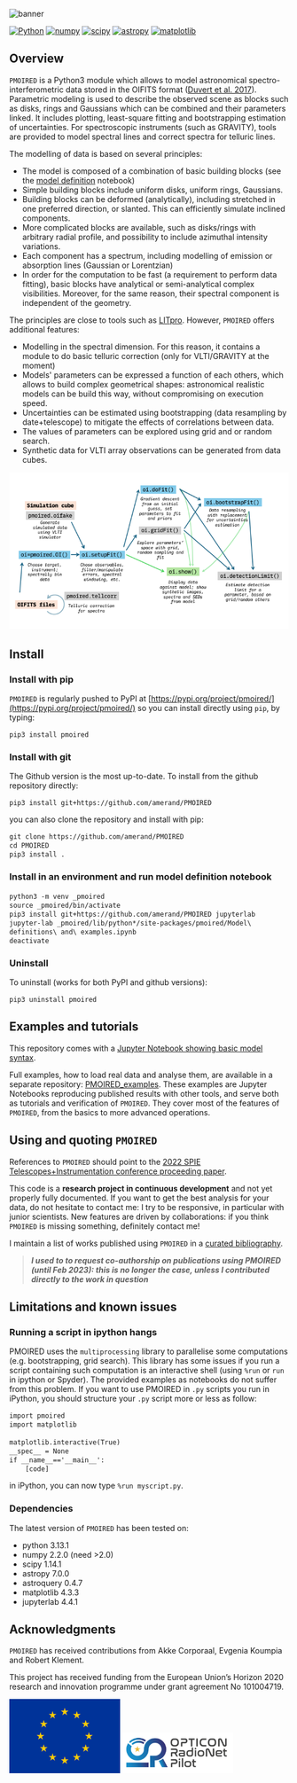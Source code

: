 ![banner](banner/banner/banner.001.png)

[![Python](https://img.shields.io/badge/Python-3776AB?logo=python&logoColor=fff)](https://www.python.org)
[![numpy](https://img.shields.io/badge/NumPy-4DABCF?logo=numpy&logoColor=fff)](http://www.numpy.org/)
[![scipy](https://img.shields.io/badge/-SciPy-8CAAE6?logo=SciPy&logoColor=fff)](https://www.scipy.org)
[![astropy](http://img.shields.io/badge/powered%20by-AstroPy-orange.svg?style=flat)](http://www.astropy.org/)
[![matplotlib](https://img.shields.io/badge/-Matplotlib-000000?style=flat&logo=python)](https://www.matplotlib.org)

## Overview

`PMOIRED` is a Python3 module which allows to model astronomical spectro-interferometric data stored in the OIFITS format ([Duvert et al. 2017](https://ui.adsabs.harvard.edu/abs/2017A%26A...597A...8D/abstract)). Parametric modeling is used to describe the observed scene as blocks such as disks, rings and Gaussians which can be combined and their parameters linked. It includes plotting, least-square fitting and bootstrapping estimation of uncertainties. For spectroscopic instruments (such as GRAVITY), tools are provided to model spectral lines and correct spectra for telluric lines.

The modelling of data is based on several principles:
- The model is composed of a combination of basic building blocks (see the [model definition](pmoired/Model%20definitions%20and%20examples.ipynb) notebook)
- Simple building blocks include uniform disks, uniform rings, Gaussians.
- Building blocks can be deformed (analytically), including stretched in one preferred direction, or slanted. This can efficiently simulate inclined components.
- More complicated blocks are available, such as disks/rings with arbitrary radial profile, and possibility to include azimuthal intensity variations.
- Each component has a spectrum, including modelling of emission or absorption lines (Gaussian or Lorentzian)
- In order for the computation to be fast (a requirement to perform data fitting), basic blocks have analytical or semi-analytical complex visibilities. Moreover, for the same reason, their spectral component is independent of the geometry.

The principles are close to tools such as [LITpro](https://www.jmmc.fr/english/tools/data-analysis/litpro). However, `PMOIRED` offers additional features:
- Modelling in the spectral dimension. For this reason, it contains a module to do basic telluric correction (only for VLTI/GRAVITY at the moment)
- Models' parameters can be expressed a function of each others, which allows to build complex geometrical shapes: astronomical realistic models can be build this way, without compromising on execution speed.
- Uncertainties can be estimated using bootstrapping (data resampling by date+telescope) to mitigate the effects of correlations between data.
- The values of parameters can be explored using grid and or random search.
- Synthetic data for VLTI array observations can be generated from data cubes.

![diagramme](banner/diagramme/Slide1.png)

## Install

### Install with pip

`PMOIRED` is regularly pushed to PyPI at [https://pypi.org/project/pmoired/](https://pypi.org/project/pmoired/) so you can install directly using `pip`, by typing:

```
pip3 install pmoired
```
### Install with git

The Github version is the most up-to-date. To install from the github repository directly:
```
pip3 install git+https://github.com/amerand/PMOIRED
```
you can also clone the repository and install with pip:
```
git clone https://github.com/amerand/PMOIRED
cd PMOIRED
pip3 install .
``` 

### Install in an environment and run model definition notebook

```
python3 -m venv _pmoired
source _pmoired/bin/activate
pip3 install git+https://github.com/amerand/PMOIRED jupyterlab
jupyter-lab _pmoired/lib/python*/site-packages/pmoired/Model\ definitions\ and\ examples.ipynb
deactivate
```

### Uninstall
To uninstall (works for both PyPI and github versions):
```
pip3 uninstall pmoired
```

## Examples and tutorials

This repository comes with a [Jupyter Notebook showing basic model syntax](https://nbviewer.org/github/amerand/PMOIRED/blob/master/Model%20definitions%20and%20examples.ipynb).

Full examples, how to load real data and analyse them, are available in a separate repository: [PMOIRED_examples](https://github.com/amerand/PMOIRED_examples). These examples are Jupyter Notebooks reproducing published results with other tools, and serve both as tutorials and verification of `PMOIRED`. They cover most of the features of `PMOIRED`, from the basics to more advanced operations.

## Using and quoting `PMOIRED`

References to `PMOIRED` should point to the [2022 SPIE Telescopes+Instrumentation conference proceeding paper](https://ui.adsabs.harvard.edu/abs/2022SPIE12183E..1NM/abstract).

This code is a __research project in continuous development__ and not yet properly fully documented. If you want to get the best analysis for your data, do not hesitate to contact me: I try to be responsive, in particular with junior scientists. New features are driven by collaborations: if you think  `PMOIRED` is missing something, definitely contact me!

I maintain a list of works published using `PMOIRED` in a [curated bibliography](https://ui.adsabs.harvard.edu/public-libraries/dz7RG915Swq5yAB1KwmgTA).

> ***I used to to request co-authorship on publications using PMOIRED (until Feb 2023): this is no longer the case, unless I contributed directly to the work in question***

## Limitations and known issues

### Running a script in ipython hangs

PMOIRED uses the `multiprocessing` library to parallelise some computations (e.g. bootstrapping, grid search). This library has some issues if you run a script containing such computation is an interactive shell (using `%run` or `run` in ipython or Spyder). The provided examples as notebooks do not suffer from this problem. If you want to use PMOIRED in `.py` scripts you run in iPython, you should structure your `.py` script more or less as follow:
```
import pmoired
import matplotlib

matplotlib.interactive(True)
__spec__ = None
if __name__=='__main__':
    [code]
```
in iPython, you can now type `%run myscript.py`.

### Dependencies

The latest version of `PMOIRED` has been tested on:
- python 3.13.1
- numpy 2.2.0 (need >2.0)
- scipy 1.14.1
- astropy 7.0.0
- astroquery 0.4.7
- matplotlib 4.3.3
- jupyterlab 4.4.1

## Acknowledgments

`PMOIRED` has received contributions from Akke Corporaal, Evgenia Koumpia and Robert Klement.

This project has received funding from the European Union’s Horizon 2020 research and innovation programme under grant agreement No 101004719.

<img src="banner/EU.jpg" alt="EU" width="200px"/>
<img src="banner/ORP.png" alt="ORP" width="200px"/>
